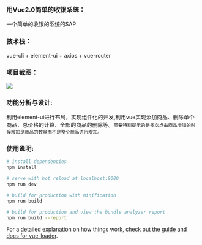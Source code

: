 ### 用Vue2.0简单的收银系统：
一个简单的收银的系统的SAP
### 技术栈：
vue-cli + element-ui + axios + vue-router
### 项目截图：
<img src="https://github.com/yangfandashuaige/AwesomeVue/blob/master/AwesomePOS/gif/vue.gif"/><br />

### 功能分析与设计:
利用element-ui进行布局，实现组件化的开发,利用vue实现添加商品、删除单个商品、总价格的计算、全部的商品的删除等。`需要特别提示的是多次点击商品增加的时候增加是商品的数量而不是整个商品进行增加。`
### 使用说明:
``` bash
# install dependencies
npm install

# serve with hot reload at localhost:8080
npm run dev

# build for production with minification
npm run build

# build for production and view the bundle analyzer report
npm run build --report
```

For a detailed explanation on how things work, check out the [guide](http://vuejs-templates.github.io/webpack/) and [docs for vue-loader](http://vuejs.github.io/vue-loader).
